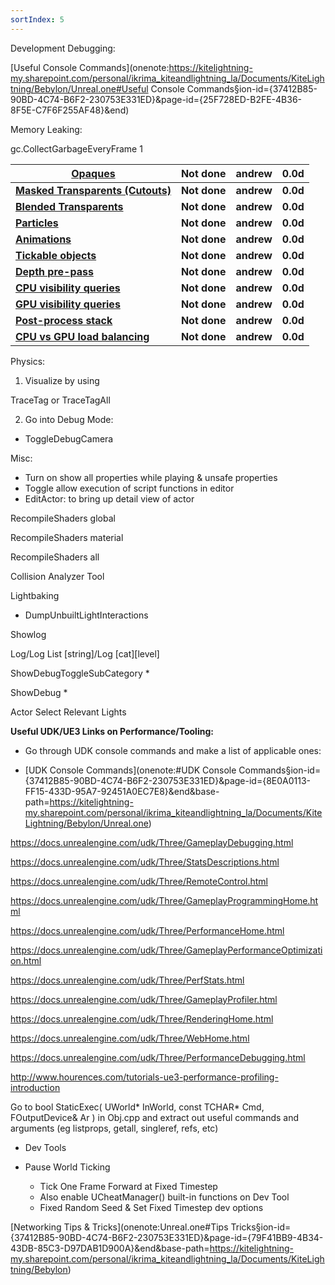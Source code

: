 ```yaml
---
sortIndex: 5
---
```


Development Debugging:

[Useful Console Commands]\(onenote:<https://kitelightning-my.sharepoint.com/personal/ikrima_kiteandlightning_la/Documents/KiteLightning/Bebylon/Unreal.one#Useful> Console Commands§ion-id={37412B85-90BD-4C74-B6F2-230753E331ED}&page-id={25F728ED-B2FE-4B36-8F5E-C7F6F255AF48}&end)

Memory Leaking:

gc.CollectGarbageEveryFrame 1

| [Opaques](https://www.perforce.com/products/hansoft/server-hostname)                                 | Not done     | andrew     | 0.0d     |
| ---------------------------------------------------------------------------------------------------- | ------------ | ---------- | -------- |
| **[Masked Transparents (Cutouts)](http://www.hansoft.com/releasenotes/HansoftServerHostname70.htm)** | **Not done** | **andrew** | **0.0d** |
| **[Blended Transparents](http://www.hansoft.com/releasenotes/HansoftServerHostname70.htm)**          | **Not done** | **andrew** | **0.0d** |
| **[Particles](http://www.hansoft.com/releasenotes/HansoftServerHostname70.htm)**                     | **Not done** | **andrew** | **0.0d** |
| **[Animations](http://www.hansoft.com/releasenotes/HansoftServerHostname70.htm)**                    | **Not done** | **andrew** | **0.0d** |
| **[Tickable objects](http://www.hansoft.com/releasenotes/HansoftServerHostname70.htm)**              | **Not done** | **andrew** | **0.0d** |
| **[Depth pre-pass](http://www.hansoft.com/releasenotes/HansoftServerHostname70.htm)**                | **Not done** | **andrew** | **0.0d** |
| **[CPU visibility queries](http://www.hansoft.com/releasenotes/HansoftServerHostname70.htm)**        | **Not done** | **andrew** | **0.0d** |
| **[GPU visibility queries](http://www.hansoft.com/releasenotes/HansoftServerHostname70.htm)**        | **Not done** | **andrew** | **0.0d** |
| **[Post-process stack](http://www.hansoft.com/releasenotes/HansoftServerHostname70.htm)**            | **Not done** | **andrew** | **0.0d** |
| **[CPU vs GPU load balancing](http://www.hansoft.com/releasenotes/HansoftServerHostname70.htm)**     | **Not done** | **andrew** | **0.0d** |

Physics:

1. Visualize by using

TraceTag or TraceTagAll

2. Go into Debug Mode:

- ToggleDebugCamera

Misc:

- Turn on show all properties while playing & unsafe properties
- Toggle allow execution of script functions in editor
- EditActor: to bring up detail view of actor

RecompileShaders global

RecompileShaders material

RecompileShaders all

Collision Analyzer Tool

Lightbaking

- DumpUnbuiltLightInteractions

Showlog

Log/Log List [string]/Log [cat][level]

ShowDebugToggleSubCategory \*

ShowDebug \*

Actor Select Relevant Lights

**Useful UDK/UE3 Links on Performance/Tooling:**

- Go through UDK console commands and make a list of applicable ones:

- [UDK Console Commands]\(onenote:#UDK Console Commands§ion-id={37412B85-90BD-4C74-B6F2-230753E331ED}&page-id={8E0A0113-FF15-433D-95A7-92451A0EC7E8}&end&base-path=<https://kitelightning-my.sharepoint.com/personal/ikrima_kiteandlightning_la/Documents/KiteLightning/Bebylon/Unreal.one>)

<https://docs.unrealengine.com/udk/Three/GameplayDebugging.html>

<https://docs.unrealengine.com/udk/Three/StatsDescriptions.html>

<https://docs.unrealengine.com/udk/Three/RemoteControl.html>

<https://docs.unrealengine.com/udk/Three/GameplayProgrammingHome.html>

<https://docs.unrealengine.com/udk/Three/PerformanceHome.html>

<https://docs.unrealengine.com/udk/Three/GameplayPerformanceOptimization.html>

<https://docs.unrealengine.com/udk/Three/PerfStats.html>

<https://docs.unrealengine.com/udk/Three/GameplayProfiler.html>

<https://docs.unrealengine.com/udk/Three/RenderingHome.html>

<https://docs.unrealengine.com/udk/Three/WebHome.html>

<https://docs.unrealengine.com/udk/Three/PerformanceDebugging.html>

<http://www.hourences.com/tutorials-ue3-performance-profiling-introduction>

Go to bool StaticExec( UWorld* InWorld, const TCHAR* Cmd, FOutputDevice& Ar ) in Obj.cpp and extract out useful commands and arguments (eg listprops, getall, singleref, refs, etc)

- Dev Tools

- Pause World Ticking
  - Tick One Frame Forward at Fixed Timestep
  - Also enable UCheatManager() built-in functions on Dev Tool
  - Fixed Random Seed & Set Fixed Timestep dev options

[Networking Tips & Tricks]\(onenote:Unreal.one#Tips Tricks§ion-id={37412B85-90BD-4C74-B6F2-230753E331ED}&page-id={79F41BB9-4B34-43DB-85C3-D97DAB1D900A}&end&base-path=<https://kitelightning-my.sharepoint.com/personal/ikrima_kiteandlightning_la/Documents/KiteLightning/Bebylon>)
